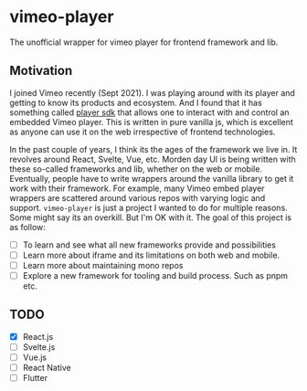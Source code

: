 # vimeo-player

The unofficial wrapper for vimeo player for frontend framework and lib.

## Motivation

I joined Vimeo recently (Sept 2021). I was playing around with its player and getting to know its products and ecosystem. And I found that it has something called [player sdk](https://github.com/vimeo/player.js) that allows one to interact with and control an embedded Vimeo player.
This is written in pure vanilla js, which is excellent as anyone can use it on the web irrespective of frontend technologies.

In the past couple of years, I think its the ages of the framework we live in. It revolves around React, Svelte, Vue, etc. Morden day UI is being written with these so-called frameworks and lib, whether on the web or mobile. Eventually, people have to write wrappers around the vanilla library to get it work with their framework. For example, many Vimeo embed player wrappers are scattered around various repos with varying logic and support. `vimeo-player` is just a project I wanted to do for multiple reasons. Some might say its an overkill. But I'm OK with it.
The goal of this project is as follow:

- [ ] To learn and see what all new frameworks provide and possibilities
- [ ] Learn more about iframe and its limitations on both web and mobile.
- [ ] Learn more about maintaining mono repos
- [ ] Explore a new framework for tooling and build process. Such as pnpm etc.

## TODO

- [x] React.js
- [ ] Svelte.js
- [ ] Vue.js
- [ ] React Native
- [ ] Flutter
